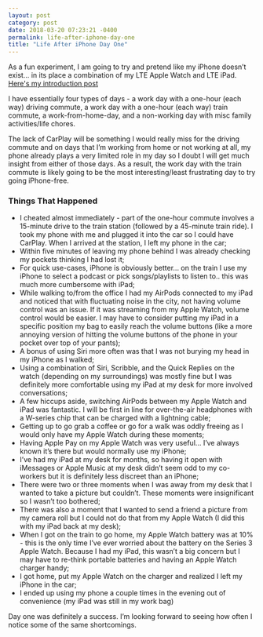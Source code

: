 ```yaml
---
layout: post
category: post
date: 2018-03-20 07:23:21 -0400
permalink: life-after-iphone-day-one
title: "Life After iPhone Day One"
---
```


As a fun experiment, I am going to try and pretend like my iPhone doesn’t exist… in its place a combination of my LTE Apple Watch and LTE iPad. [Here's my introduction post](http://theonlysiteever.com/living-the-future-today)

I have essentially four types of days - a work day with a one-hour (each way) driving commute, a work day with a one-hour (each way) train commute, a work-from-home-day, and a non-working day with misc family activities/life chores. 

The lack of CarPlay will be something I would really miss for the driving commute and on days that I’m working from home or not working at all, my phone already plays a very limited role in my day so I doubt I will get much insight from either of those days. As a result, the work day with the train commute is likely going to be the most interesting/least frustrating day to try going iPhone-free. 

### Things That Happened

+ I cheated almost immediately - part of the one-hour commute involves a 15-minute drive to the train station (followed by a 45-minute train ride). I took my phone with me and plugged it into the car so I could have CarPlay. When I arrived at the station, I left my phone in the car;  
+ Within five minutes of leaving my phone behind I was already checking my pockets thinking I had lost it;  
+ For quick use-cases, iPhone is obviously better... on the train I use my iPhone to select a podcast or pick songs/playlists to listen to.. this was much more cumbersome with iPad;  
+ While walking to/from the office I had my AirPods connected to my iPad and noticed that with fluctuating noise in the city, not having volume control was an issue. If it was streaming from my Apple Watch, volume control would be easier. I may have to consider putting my iPad in a specific position my bag to easily reach the volume buttons (like a more annoying version of hitting the volume buttons of the phone in your pocket over top of your pants);  
+ A bonus of using Siri more often was that I was not burying my head in my iPhone as I walked;  
+ Using a combination of Siri, Scribble, and the Quick Replies on the watch (depending on my surroundings) was mostly fine but I was definitely more comfortable using my iPad at my desk for more involved conversations;  
+ A few hiccups aside, switching AirPods between my Apple Watch and iPad was fantastic. I will be first in line for over-the-air headphones with a W-series chip that can be charged with a lightning cable;  
+ Getting up to go grab a coffee or go for a walk was oddly freeing as I would only have my Apple Watch during these moments;  
+ Having Apple Pay on my Apple Watch was very useful... I’ve always known it’s there but would normally use my iPhone;  
+ I’ve had my iPad at my desk for months, so having it open with iMessages or Apple Music at my desk didn’t seem odd to my co-workers but it is definitely less discreet than an iPhone;  
+ There were two or three moments when I was away from my desk that I wanted to take a picture but couldn’t. These moments were insignificant so I wasn’t too bothered;  
+ There was also a moment that I wanted to send a friend a picture from my camera roll but I could not do that from my Apple Watch (I did this with my iPad back at my desk);
+ When I got on the train to go home, my Apple Watch battery was at 10% - this is the only time I’ve ever worried about the battery on the Series 3 Apple Watch. Because I had my iPad, this wasn’t a big concern but I may have to re-think portable batteries and having an Apple Watch charger handy;
+ I got home, put my Apple Watch on the charger and realized I left my iPhone in the car;
+ I ended up using my phone a couple times in the evening out of convenience (my iPad was still in my work bag)

Day one was definitely a success. I’m looking forward to seeing how often I notice some of the same shortcomings.
